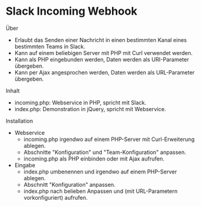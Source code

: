 Slack Incoming Webhook
======================

Über

* Erlaubt das Senden einer Nachricht in einen bestimmten Kanal eines bestimmten Teams in Slack.
* Kann auf einem beliebigen Server mit PHP mit Curl verwendet werden.
* Kann als PHP eingebunden werden, Daten werden als URI-Parameter übergeben.
* Kann per Ajax angesprochen werden, Daten werden als URL-Parameter übergeben.

Inhalt

* incoming.php: Webservice in PHP, spricht mit Slack.
* index.php: Demonstration in jQuery, spricht mit Webservice.

Installation

* Webservice
  - incoming.php irgendwo auf einem PHP-Server mit Curl-Erweiterung ablegen.
  - Abschnitte "Konfiguration" und "Team-Konfiguration" anpassen.
  - incoming.php als PHP einbinden oder mit Ajax aufrufen.
* Eingabe
  - index.php umbenennen und irgendwo auf einem PHP-Server ablegen.
  - Abschnitt "Konfiguration" anpassen.
  - index.php nach belieben Anpassen und (mit URL-Parametern vorkonfiguriert) aufrufen.
